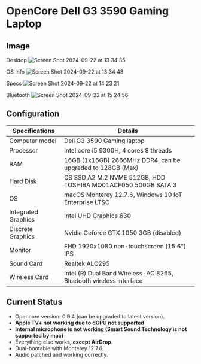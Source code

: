 # OpenCore Dell G3 3590 Gaming Laptop

## Image

Desktop
![Screen Shot 2024-09-22 at 13 34 35](https://github.com/user-attachments/assets/5eafa0c0-9c08-485b-bdc1-27120c2cba92)

OS Info
![Screen Shot 2024-09-22 at 13 34 48](https://github.com/user-attachments/assets/f42575ff-6cfd-495d-9c75-3aba2713bab2)

Specs
![Screen Shot 2024-09-22 at 14 23 21](https://github.com/user-attachments/assets/2a54f1f8-40ec-4098-8b2d-01a9b27a5edc)

Bluetooth
![Screen Shot 2024-09-22 at 15 24 56](https://github.com/user-attachments/assets/76a8b42b-5be9-4ffe-87d7-0bb1e00da11e)



## Configuration

| Specifications | Details                                                  |
| ------------------- | ------------------------------------------- |
| Computer model      | Dell G3 3590 Gaming laptop      |
| Processor           | Intel core i5 9300H, 4 cores 8 threads |
| RAM                 | 16GB (1x16GB) 2666MHz DDR4, can be upgraded to 128GB (Max) |
| Hard Disk           | CS SSD A2 M.2 NVME 512GB, HDD TOSHIBA MQ01ACF050 500GB SATA 3|
| OS                  | macOS Monterey 12.7.6, Windows 10 IoT Enterprise LTSC|
| Integrated Graphics | Intel UHD Graphics 630 |
| Discrete Graphics   | Nvidia Geforce GTX 1050 3GB (disabled)|
| Monitor             | FHD 1920x1080 non-touchscreen (15.6") IPS|
| Sound Card          | Realtek ALC295 |
| Wireless Card       | Intel (R) Dual Band Wireless-AC 8265, Bluetooth wireless interface |

## Current Status

- Opencore version: 0.9.4 (can be upgraded to latest version).
- **Apple TV+ not working due to dGPU not supported**
- **Internal microphone is not working (Smart Sound Technology is not supported by mac)**
- Everything else works, **except AirDrop**.
- Dual-bootable with Monterey 12.7.6.
- Audio patched and working correctly.

